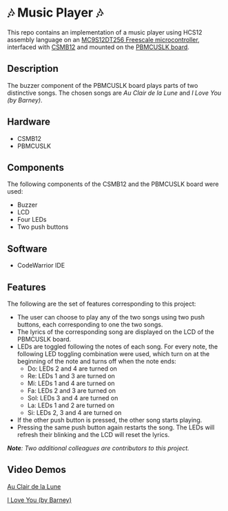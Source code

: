 # 🎶 Music Player 🎶
This repo contains an implementation of a music player using HCS12 assembly language on an [MC9S12DT256 Freescale microcontroller](https://html.alldatasheet.com/html-pdf/126901/FREESCALE/MC9S12DT256/490/1/MC9S12DT256.html), interfaced with [CSMB12](https://www.axman.com/content/csmb12-module) and mounted on the [PBMCUSLK board](https://www.nxp.com/pages/mcu-project-board:PBMCUSLK).

## Description 
The buzzer component of the PBMCUSLK board plays parts of two distinctive songs. The chosen songs are *Au Clair de la Lune* and *I Love You (by Barney)*. 

## Hardware
- CSMB12 
- PBMCUSLK

## Components
The following components of the CSMB12 and the PBMCUSLK board were used:
- Buzzer
- LCD
- Four LEDs
- Two push buttons

## Software 
- CodeWarrior IDE


## Features
The following are the set of features corresponding to this project:
- The user can choose to play any of the two songs using two push buttons, each corresponding to one the two songs.
- The lyrics of the corresponding song are displayed on the LCD of the PBMCUSLK board. 
- LEDs are toggled following the notes of each song. For every note, the following LED toggling combination were used, which turn on at the beginning of the note and turns off when the note ends:
  - Do: LEDs 2 and 4 are turned on
  - Re: LEDs 1 and 3 are turned on
  - Mi: LEDs 1 and 4 are turned on
  - Fa: LEDs 2 and 3 are turned on
  - Sol: LEDs 3 and 4 are turned on
  - La: LEDs 1 and 2 are turned on
  - Si: LEDs 2, 3 and 4 are turned on
- If the other push button is pressed, the other song starts playing.
- Pressing the same push button again restarts the song. The LEDs will refresh their blinking and the LCD will reset the lyrics. 

 
***Note**: Two additional colleagues are contributors to this project.*

## Video Demos
[Au Clair de la Lune](https://user-images.githubusercontent.com/92987443/173164341-d5f707db-d3e3-4a12-8fcc-83835466c913.mp4)

[I Love You (by Barney)](https://user-images.githubusercontent.com/92987443/173164455-879d14c0-682d-441c-bd38-fb33f932983c.mp4)


